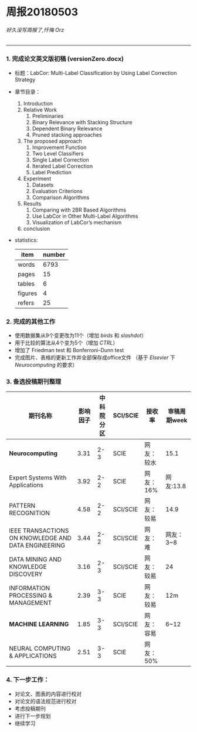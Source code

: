 ﻿# 周报20180503
###### 好久没写周报了,忏悔 Orz
---
### 1. 完成论文英文版初稿 (versionZero.docx)

* 标题：LabCor: Multi-Label Classification by Using Label Correction Strategy

* 章节目录：
	1. Introduction
	2. Relative Work
		1. Preliminaries
		2. Binary Relevance with Stacking Structure
		3. Dependent Binary Relevance
		4. Pruned stacking approaches
	3. The proposed approach
		1. Improvement Function
		2. Two Level Classifiers
		3. Single Label Correction
		4. Iterated Label Correction
		5. Label Prediction 
	4. Experiment
		1. Datasets
		2. Evaluation Criterions
		3. Comparison Algorithms
	5. Results
		1. Comparing with 2BR Based Algorithms
		2. Use LabCor in Other Multi-Label Algorithms
		3. Visualization of LabCor’s mechanism
	6. conclusion
	
* statistics:
	
	item   | number
	----   | ----
	words  | 6793
	pages  | 15
	tables | 6
	figures| 4
	refers | 25

### 2. 完成的其他工作

* 使用数据集从9个变更改为11个（增加 *birds* 和 *slashdot*）
* 用于比较的算法从4个变为5个（增加 *CTRL*）
* 增加了 Friedman test 和 Bonferroni-Dunn test
* 完成图片、表格的更新工作并全部保存成office文件 （基于 *Elsevier* 下 *Neurocomputing* 的要求）

### 3. 备选投稿期刊整理

| 期刊名称                                           | 影响因子 | 中科院分区 | SCI/SCIE | 接收率     | 审稿周期week |
| -------------------------------------------------  | -------- | ---------- | -------- | ---------- | ------------ |
|**Neurocomputing**                                  | 3.31     | 2-3        | SCIE     | 网友：较水 | 15.1         |
|Expert Systems With Applications                    | 3.92     | 2-2        | SCIE     | 网友：16%  | 网友:13.8    |
|PATTERN RECOGNITION                                 | 4.58     | 2-2        | SCI/SCIE | 网友：较易 | 14.9         |
|IEEE TRANSACTIONS ON KNOWLEDGE AND DATA ENGINEERING | 3.44     | 2-2        | SCI/SCIE | 网友：难   | 网友：3~8    |
|DATA MINING AND KNOWLEDGE DISCOVERY                 | 3.16     | 2-3        | SCI/SCIE | 网友：较易 | 24           |
|INFORMATION PROCESSING & MANAGEMENT                 | 2.39     | 3-3        | SCIE     | 网友：较易 | 12m          |
|**MACHINE LEARNING**                                | 1.85     | 3-3        | SCI/SCIE | 网友：容易 | 6~12         |
|NEURAL COMPUTING & APPLICATIONS                     | 2.51     | 3-3        | SCIE     | 网友：50%  |				|
	
### 4. 下一步工作：

* 对论文、图表的内容进行校对
* 对论文的语法规范进行校对
* 考虑投稿期刊
* 进行下一步规划
* 继续学习